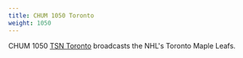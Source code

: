 ```yaml
---
title: CHUM 1050 Toronto
weight: 1050
---
```

CHUM 1050 [TSN Toronto] broadcasts the NHL's Toronto Maple Leafs.

[TSN Toronto]:http://www.iheartradio.ca/tsn/tsn-toronto
